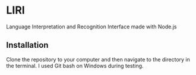 # LIRI
Language Interpretation and Recognition Interface made with Node.js
## Installation
Clone the repository to your computer and then navigate to the directory in the terminal. I used Git bash on Windows during testing.